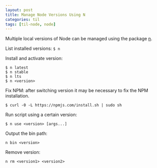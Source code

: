 ```yaml
---
layout: post
title: Manage Node Versions Using N
categories: til
tags: [til-node, node]
---
```


Multiple local versions of Node can be managed using the package [n](https://www.npmjs.com/package/n).

List installed versions: `$ n`

Install and activate version:
```
$ n latest
$ n stable
$ n lts
$ n <version>
```

Fix NPM: after switching version it may be necessary to fix the NPM installation.
```
$ curl -0 -L https://npmjs.com/install.sh | sudo sh
```

Run script using a certain version:
```
$ n use <version> [args...]
```

Output the bin path:
```
n bin <version>
```

Remove version:
```
n rm <version1> <version2>
```
